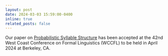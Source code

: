 ```yaml
---
layout: post
date: 2024-03-03 15:59:00-0400
inline: true
related_posts: false
---
```


Our paper on [Probabilistic Syllable Structure](https://drive.google.com/file/d/1_3eA-_trJMpZGyn0jWGloHFYbsG8fGC8/view?usp=sharing) has been accepted at the 42nd West Coast Conference on Formal Linguistics (WCCFL) to be held in April 2024 at Berkeley, CA.
